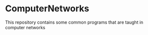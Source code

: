 # ComputerNetworks
 This repository contains some common programs that are taught in computer networks
